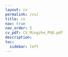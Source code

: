 ```yaml
---
layout: cv
permalink: /cv/
title: cv
nav: true
nav_order: 5
cv_pdf: CV_Mingzhe_PhD.pdf
description:
toc:
  sidebar: left
---
```

